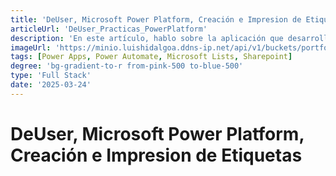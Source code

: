 ```yaml
---
title: 'DeUser, Microsoft Power Platform, Creación e Impresion de Etiquetas'
articleUrl: 'DeUser_Practicas_PowerPlatform'
description: 'En este artículo, hablo sobre la aplicación que desarrolle durante mi periodo de prácticas en DeUser, Realice una aplicacion que automatizaba la creación e impresión de etiquetas para productos, utilizando Microsoft Power Platform.'
imageUrl: 'https://minio.luishidalgoa.ddns-ip.net/api/v1/buckets/portfolio/objects/download?preview=true&prefix=posts%2FDeUser_Practicas_PowerPlatform%2Fbanner.jpg&version_id=null'
tags: [Power Apps, Power Automate, Microsoft Lists, Sharepoint]
degree: 'bg-gradient-to-r from-pink-500 to-blue-500'
type: 'Full Stack'
date: '2025-03-24'
---
```


# DeUser, Microsoft Power Platform, Creación e Impresion de Etiquetas

